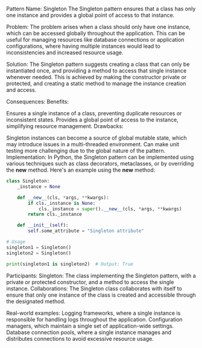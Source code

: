 Pattern Name: Singleton
The Singleton pattern ensures that a class has only one instance and provides a global point of access to that instance.

Problem:
The problem arises when a class should only have one instance, which can be accessed globally throughout the application. This can be useful for managing resources like database connections or application configurations, where having multiple instances would lead to inconsistencies and increased resource usage.

Solution:
The Singleton pattern suggests creating a class that can only be instantiated once, and providing a method to access that single instance whenever needed. This is achieved by making the constructor private or protected, and creating a static method to manage the instance creation and access.

Consequences:
Benefits:

Ensures a single instance of a class, preventing duplicate resources or inconsistent states.
Provides a global point of access to the instance, simplifying resource management.
Drawbacks:

Singleton instances can become a source of global mutable state, which may introduce issues in a multi-threaded environment.
Can make unit testing more challenging due to the global nature of the pattern.
Implementation:
In Python, the Singleton pattern can be implemented using various techniques such as class decorators, metaclasses, or by overriding the __new__ method. Here's an example using the __new__ method:

```python
class Singleton:
    _instance = None

    def __new__(cls, *args, **kwargs):
        if cls._instance is None:
            cls._instance = super().__new__(cls, *args, **kwargs)
        return cls._instance

    def __init__(self):
        self.some_attribute = "Singleton attribute"

# Usage
singleton1 = Singleton()
singleton2 = Singleton()

print(singleton1 is singleton2)  # Output: True

```

Participants:
Singleton: The class implementing the Singleton pattern, with a private or protected constructor, and a method to access the single instance.
Collaborations:
The Singleton class collaborates with itself to ensure that only one instance of the class is created and accessible through the designated method.

Real-world examples:
Logging frameworks, where a single instance is responsible for handling logs throughout the application.
Configuration managers, which maintain a single set of application-wide settings.
Database connection pools, where a single instance manages and distributes connections to avoid excessive resource usage.
